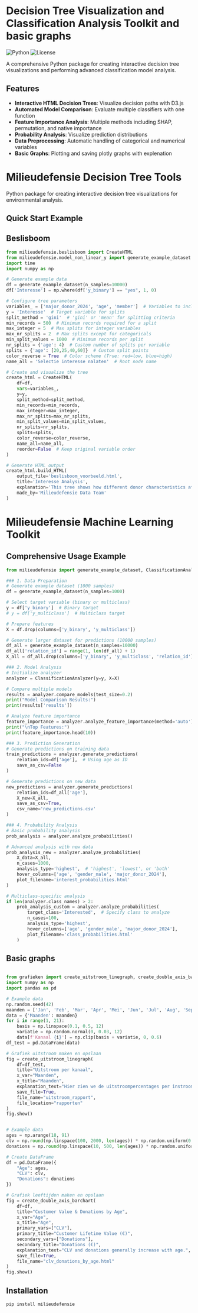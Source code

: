# Decision Tree Visualization and Classification Analysis Toolkit and basic graphs

![Python](https://img.shields.io/badge/python-3.9%2B-blue)
![License](https://img.shields.io/badge/license-MIT-green)

A comprehensive Python package for creating interactive decision tree visualizations and performing advanced classification model analysis.

## Features

- **Interactive HTML Decision Trees**: Visualize decision paths with D3.js
- **Automated Model Comparison**: Evaluate multiple classifiers with one function
- **Feature Importance Analysis**: Multiple methods including SHAP, permutation, and native importance
- **Probability Analysis**: Visualize prediction distributions
- **Data Preprocessing**: Automatic handling of categorical and numerical variables
- **Basic Graphs**: Plotting and saving plotly graphs with explenation 


# Milieudefensie Decision Tree Tools

Python package for creating interactive decision tree visualizations for environmental analysis.

## Quick Start Example
## Beslisboom

```python
from milieudefensie.beslisboom import CreateHTML
from milieudefensie.model_non_linear_y import generate_example_dataset
import time
import numpy as np

# Generate example data
df = generate_example_dataset(n_samples=10000)
df['Interesse'] = np.where(df['y_binary'] == "yes", 1, 0)

# Configure tree parameters
variables_ = ['major_donor_2024', 'age', 'member']  # Variables to include
y = 'Interesse'  # Target variable for splits
split_method = 'gini'  # 'gini' or 'mean' for splitting criteria
min_records = 500  # Minimum records required for a split
max_integer = 5  # Max splits for integer variables
max_nr_splits = 2  # Max splits except for categoricals
min_split_values = 1000  # Minimum records per split
nr_splits = {'age': 4}  # Custom number of splits per variable
splits = {'age': [20,25,40,60]}  # Custom split points
color_reverse = True  # Color scheme (True: red=low, blue=high)
name_all = 'Selectie interesse nalaten'  # Root node name

# Create and visualize the tree
create_html = CreateHTML(
    df=df,
    vars=variables_,
    y=y,
    split_method=split_method,
    min_records=min_records,
    max_integer=max_integer,
    max_nr_splits=max_nr_splits,
    min_split_values=min_split_values,
    nr_splits=nr_splits,
    splits=splits,
    color_reverse=color_reverse,
    name_all=name_all,
    reorder=False  # Keep original variable order
)

# Generate HTML output
create_html.build_HTML(
    output_file='beslisboom_voorbeeld.html',
    title='Interesse Analysis',
    explanation='This tree shows how different donor characteristics affect legacy interest',
    made_by='Milieudefensie Data Team'
)
```

# Milieudefensie Machine Learning Toolkit

## Comprehensive Usage Example

```python
from milieudefensie import generate_example_dataset, ClassificationAnalyzer

### 1. Data Preparation
# Generate example dataset (1000 samples)
df = generate_example_dataset(n_samples=1000)

# Select target variable (binary or multiclass)
y = df['y_binary']  # Binary target
# y = df['y_multiclass']  # Multiclass target

# Prepare features
X = df.drop(columns=['y_binary', 'y_multiclass'])

# Generate larger dataset for predictions (10000 samples)
df_all = generate_example_dataset(n_samples=10000)
df_all['relation_id'] = range(1, len(df_all) + 1)
X_all = df_all.drop(columns=['y_binary', 'y_multiclass', 'relation_id'])

### 2. Model Analysis
# Initialize analyzer
analyzer = ClassificationAnalyzer(y=y, X=X)

# Compare multiple models
results = analyzer.compare_models(test_size=0.2)
print("Model Comparison Results:")
print(results['results'])

# Analyze feature importance
feature_importance = analyzer.analyze_feature_importance(method='auto')
print("\nTop Features:")
print(feature_importance.head(10))

### 3. Prediction Generation
# Generate predictions on training data
train_predictions = analyzer.generate_predictions(
    relation_ids=df['age'],  # Using age as ID
    save_as_csv=False
)

# Generate predictions on new data
new_predictions = analyzer.generate_predictions(
    relation_ids=df_all['age'],
    X_new=X_all,
    save_as_csv=True,
    csv_name='new_predictions.csv'
)

### 4. Probability Analysis
# Basic probability analysis
prob_analysis = analyzer.analyze_probabilities()

# Advanced analysis with new data
prob_analysis_new = analyzer.analyze_probabilities(
    X_data=X_all,
    n_cases=1000,
    analysis_type='highest',  # 'highest', 'lowest', or 'both'
    hover_columns=['age', 'gender_male', 'major_donor_2024'],
    plot_filename='interest_probabilities.html'
)

# Multiclass-specific analysis
if len(analyzer.class_names) > 2:
    prob_analysis_custom = analyzer.analyze_probabilities(
        target_class='Interested',  # Specify class to analyze
        n_cases=100,
        analysis_type='highest',
        hover_columns=['age', 'gender_male', 'major_donor_2024'],
        plot_filename='class_probabilities.html'
    )
```

## Basic graphs
```python

from grafieken import create_uitstroom_linegraph, create_double_axis_barchart
import numpy as np
import pandas as pd

# Example data
np.random.seed(42)
maanden = ['Jan', 'Feb', 'Mar', 'Apr', 'Mei', 'Jun', 'Jul', 'Aug', 'Sep', 'Okt', 'Nov', 'Dec']
data = {'Maanden': maanden}
for i in range(1, 21):
    basis = np.linspace(0.1, 0.5, 12)
    variatie = np.random.normal(0, 0.03, 12)
    data[f'Kanaal {i}'] = np.clip(basis + variatie, 0, 0.6)
df_test = pd.DataFrame(data)

# Grafiek uitstroom maken en opslaan
fig = create_uitstroom_linegraph(
    df=df_test,
    title="Uitstroom per kanaal",
    x_var="Maanden",
    x_title="Maanden",
    explanation_text="Hier zien we de uitstroompercentages per instroomkanaal. De data komt uit ons DWH en gaat terug tot 1990.",
    save_file=True,
    file_name="uitstroom_rapport",
    file_location="rapporten"
)
fig.show()


# Example data
ages = np.arange(18, 91)
clv = np.round(np.linspace(100, 2000, len(ages)) * np.random.uniform(0.9, 1.1, len(ages)))
donations = np.round(np.linspace(10, 500, len(ages)) * np.random.uniform(0.8, 1.2, len(ages)))

# Create DataFrame
df = pd.DataFrame({
    "Age": ages,
    "CLV": clv,
    "Donations": donations
})

# Grafiek leeftijden maken en opslaan
fig = create_double_axis_barchart(
    df=df,
    title="Customer Value & Donations by Age",
    x_var="Age",
    x_title="Age",
    primary_vars=["CLV"],
    primary_title="Customer Lifetime Value (€)",
    secondary_vars=["Donations"],
    secondary_title="Donations (€)",
    explanation_text="CLV and donations generally increase with age.",
    save_file=True,
    file_name="clv_donations_by_age.html"
)
fig.show()

```

## Installation

```bash
pip install milieudefensie
